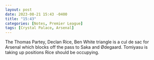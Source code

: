 ```yaml
---
layout: post
date: 2023-08-21 15:43 -0400
title: "15:43"
categories: [Notes, Premier League]
tags: [Crystal Palace, Arsenal]
---
```


The Thomas Partey, Declan Rice, Ben White triangle is a cul de sac for Arsenal which blocks off the pass to Saka and Ødegaard. Tomiyasu is taking up positions Rice should be occupying.



